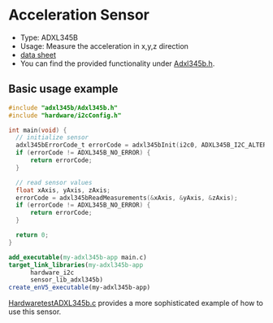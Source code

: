 # Acceleration Sensor

- Type: ADXL345B
- Usage: Measure the acceleration in x,y,z direction
- [data sheet](href="https://www.analog.com/media/en/technical-documentation/data-sheets/ADXL345.pdf)
- You can find the provided functionality under [Adxl345b.h](./include/Adxl345b.h).

## Basic usage example

```C title=main.c
#include "adxl345b/Adxl345b.h"
#include "hardware/i2cConfig.h"

int main(void) {
  // initialize sensor
  adxl345bErrorCode_t errorCode = adxl345bInit(i2c0, ADXL345B_I2C_ALTERNATE_ADDRESS);
  if (errorCode != ADXL345B_NO_ERROR) {
      return errorCode;
  }

  // read sensor values
  float xAxis, yAxis, zAxis;
  errorCode = adxl345bReadMeasurements(&xAxis, &yAxis, &zAxis);
  if (errorCode != ADXL345B_NO_ERROR) {
      return errorCode;
  }

  return 0;
}
```

```CMake title=CMakeLists.txt
add_executable(my-adxl345b-app main.c)
target_link_libraries(my-adxl345b-app
      hardware_i2c
      sensor_lib_adxl345b)
create_enV5_executable(my-adxl345b-app)
```

[HardwaretestADXL345b.c](../../../test/hardware/Sensors/HardwaretestAdxl345b.c)
provides a more sophisticated example of how to use this sensor.
